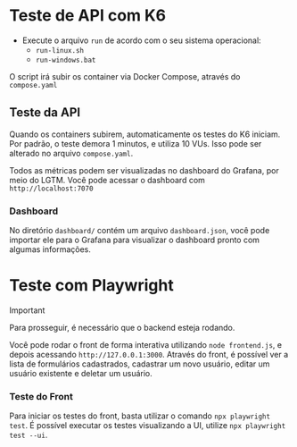 # Teste de API com K6

- Execute o arquivo `run` de acordo com o seu sistema operacional:
    - `run-linux.sh`
    - `run-windows.bat`

O script irá subir os container via Docker Compose, através do `compose.yaml`

## Teste da API

Quando os containers subirem, automaticamente os testes do K6 iniciam. Por padrão, o teste demora 1 minutos, e utiliza 10 VUs. Isso pode ser alterado no arquivo `compose.yaml`.

Todos as métricas podem ser visualizadas no dashboard do Grafana, por meio do LGTM. Você pode acessar o dashboard com `http://localhost:7070`

### Dashboard

No diretório `dashboard/` contém um arquivo `dashboard.json`, você pode importar ele para o Grafana para visualizar o dashboard pronto com algumas informações.

# Teste com Playwright

> [!IMPORTANT]
> Para prosseguir, é necessário que o backend esteja rodando.

Você pode rodar o front de forma interativa utilizando `node frontend.js`, e depois acessando `http://127.0.0.1:3000`. Através do front, é possível ver a lista de formulários cadastrados, cadastrar um novo usuário, editar um usuário existente e deletar um usuário.

### Teste do Front

Para iniciar os testes do front, basta utilizar o comando `npx playwright test`. É possível executar os testes visualizando a UI, utilize `npx playwright test --ui`.